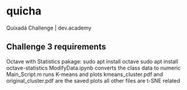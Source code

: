 # quicha
Quixadá Challenge | dev.academy
## Challenge 3 requirements
Octave with Statistics pakage:
sudo apt install octave
sudo apt install octave-statistics
ModifyData.ipynb converts the class data to numeric
Main_Script.m runs K-means and plots
kmeans_cluster.pdf and original_cluster.pdf are the saved plots
all other files are t-SNE related
